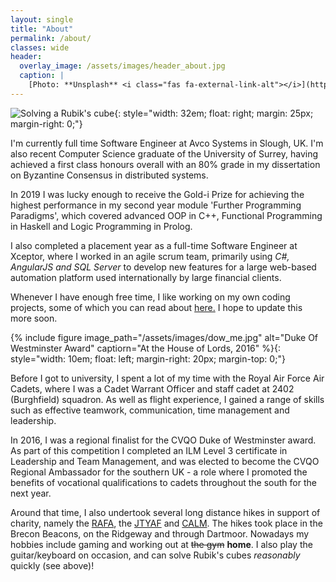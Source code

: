 ```yaml
---
layout: single
title: "About"
permalink: /about/
classes: wide
header:
  overlay_image: /assets/images/header_about.jpg
  caption: |
    [Photo: **Unsplash** <i class="fas fa-external-link-alt"></i>](https://unsplash.com/photos/bUpwY7EdrlQ)
---
```


![Solving a Rubik's cube](/assets/images/cube.gif){: style="width: 32em; float: right; margin: 25px; margin-right: 0;"}

I'm currently full time Software Engineer at Avco Systems in Slough, UK. I'm
also recent Computer Science graduate of the University of Surrey, having
achieved a first class honours overall with an 80% grade in my dissertation on
Byzantine Consensus in distributed systems. 

In 2019 I was lucky enough to receive the Gold-i Prize for achieving the highest
performance in my second year module 'Further Programming Paradigms', which
covered advanced OOP in C++, Functional Programming in Haskell and Logic
Programming in Prolog.

I also completed a placement year as a full-time Software Engineer at Xceptor,
where I worked in an agile scrum team, primarily using _C#, AngularJS and SQL
Server_ to develop new features for a large web-based automation platform used
internationally by large financial clients.

Whenever I have enough free time, I like working on my own coding projects, some
of which you can read about [here.](/projects/) I hope to update this more soon.

{% include figure image_path="/assets/images/dow_me.jpg" alt="Duke Of
Westminster Award" captiorn="At the House of Lords, 2016" %}{:
style="width: 10em; float: left; margin-right: 20px; margin-top: 0;"}

Before I got to university, I spent a lot of my time with the Royal Air Force
Air Cadets, where I was a Cadet Warrant Officer and staff cadet at 2402 
(Burghfield) squadron. As well as flight experience, I gained a range of skills
such as effective teamwork, communication, time management and leadership.

In 2016, I was a regional finalist for the CVQO Duke of Westminster award. As
part of this competition I completed an ILM Level 3 certificate in Leadership
and Team Management, and was elected to become the CVQO Regional Ambassador for
the southern UK - a role where I promoted the benefits of vocational
qualifications to cadets throughout the south for the next year.

Around that time, I also undertook several long distance hikes in support of
charity, namely the [RAFA](https://www.rafa.org.uk/), the
[JTYAF](https://www.jtyaf.org/) and [CALM](https://www.thecalmzone.net/). The
hikes took place in the Brecon Beacons, on the Ridgeway and through Dartmoor.
Nowadays my hobbies include gaming and working out at ~~the gym~~ **home**. I
also play the guitar/keyboard on occasion, and can solve Rubik's cubes
_reasonably_ quickly (see above)!
